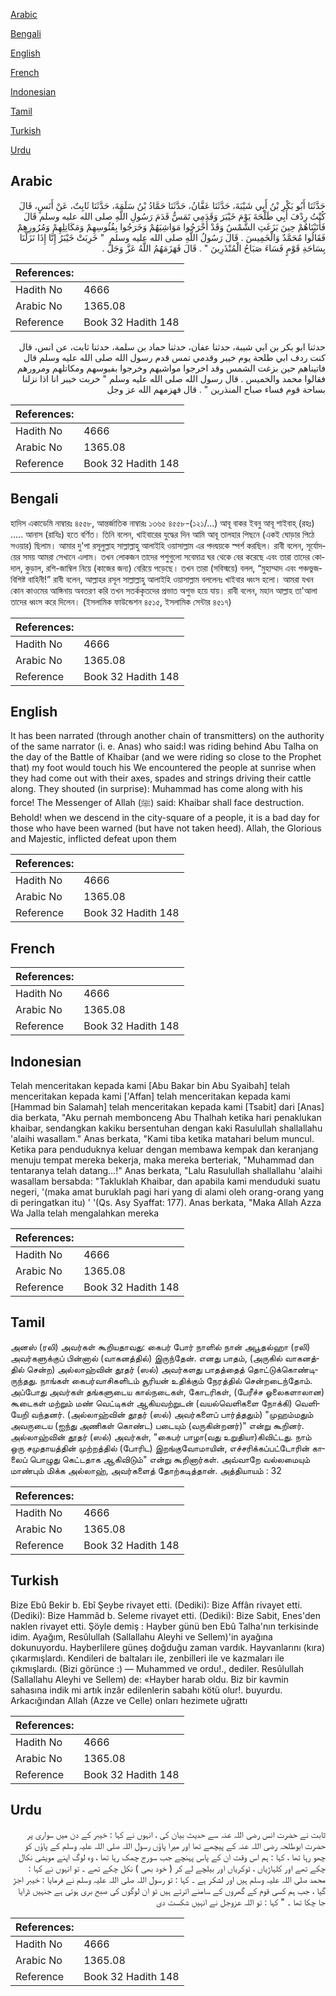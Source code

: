 [Arabic](#arabic)

[Bengali](#bengali)

[English](#english)

[French](#french)

[Indonesian](#indonesian)

[Tamil](#tamil)

[Turkish](#turkish)

[Urdu](#urdu)

## Arabic


<div dir="rtl" lang="ar" style={{fontSize:'larger',backgroundColor:'#f8f9fa',padding:20}}>
حَدَّثَنَا أَبُو بَكْرِ بْنُ أَبِي شَيْبَةَ، حَدَّثَنَا عَفَّانُ، حَدَّثَنَا حَمَّادُ بْنُ سَلَمَةَ، حَدَّثَنَا ثَابِتٌ، عَنْ أَنَسٍ، قَالَ كُنْتُ رِدْفَ أَبِي طَلْحَةَ يَوْمَ خَيْبَرَ وَقَدَمِي تَمَسُّ قَدَمَ رَسُولِ اللَّهِ صلى الله عليه وسلم قَالَ فَأَتَيْنَاهُمْ حِينَ بَزَغَتِ الشَّمْسُ وَقَدْ أَخْرَجُوا مَوَاشِيَهُمْ وَخَرَجُوا بِفُئُوسِهِمْ وَمَكَاتِلِهِمْ وَمُرُورِهِمْ فَقَالُوا مُحَمَّدٌ وَالْخَمِيسَ ‏.‏ قَالَ رَسُولُ اللَّهِ صلى الله عليه وسلم ‏ "‏ خَرِبَتْ خَيْبَرُ إِنَّا إِذَا نَزَلْنَا بِسَاحَةِ قَوْمٍ فَسَاءَ صَبَاحُ الْمُنْذَرِينَ ‏"‏ ‏.‏ قَالَ فَهَزَمَهُمُ اللَّهُ عَزَّ وَجَلَّ ‏.‏
</div>
<div style={{backgroundColor:'#f8f9fa',padding:20, marginBottom: 10}}><table> <thead> <tr> <th>References:</th> <th></th> </tr> </thead> <tbody><tr><td>Hadith No</td><td>4666</td></tr><tr><td>Arabic No</td><td>1365.08</td></tr><tr><td>Reference</td><td>Book 32 Hadith 148</td></tr></tbody></table></div>


<div dir="rtl" lang="ar" style={{fontSize:'larger',backgroundColor:'#f8f9fa',padding:20}}>
حدثنا ابو بكر بن ابي شيبة، حدثنا عفان، حدثنا حماد بن سلمة، حدثنا ثابت، عن انس، قال كنت ردف ابي طلحة يوم خيبر وقدمي تمس قدم رسول الله صلى الله عليه وسلم قال فاتيناهم حين بزغت الشمس وقد اخرجوا مواشيهم وخرجوا بفيوسهم ومكاتلهم ومرورهم فقالوا محمد والخميس . قال رسول الله صلى الله عليه وسلم " خربت خيبر انا اذا نزلنا بساحة قوم فساء صباح المنذرين " . قال فهزمهم الله عز وجل
</div>
<div style={{backgroundColor:'#f8f9fa',padding:20, marginBottom: 10}}><table> <thead> <tr> <th>References:</th> <th></th> </tr> </thead> <tbody><tr><td>Hadith No</td><td>4666</td></tr><tr><td>Arabic No</td><td>1365.08</td></tr><tr><td>Reference</td><td>Book 32 Hadith 148</td></tr></tbody></table></div>

## Bengali


<div dir="ltr" lang="bn" style={{fontSize:'larger',backgroundColor:'#f8f9fa',padding:20}}>
হাদিস একাডেমি নাম্বারঃ ৪৫৫৮, আন্তর্জাতিক নাম্বারঃ ১৩৬৫ ৪৫৫৮-(১২১/...) আবূ বাকর ইবনু আবূ শাইবাহ্ (রহঃ) ..... আনাস (রাযিঃ) হতে বর্ণিত। তিনি বলেন, খাইবারের যুদ্ধের দিন আমি আবূ তালহার পিছনে (একই ঘোড়ার পিঠে সওয়ার) ছিলাম। আমার দু'পা রসূলুল্লাহ সাল্লাল্লাহু আলাইহি ওয়াসাল্লাম এর পদদ্বয়কে স্পর্শ করছিল। রাবী বলেন, সূর্যোদয়ের সময় আমরা সেখানে এলাম। তখন লোকজন তাদের পশুগুলো সবেমাত্র ঘর থেকে বের করেছে এবং তারা তাদের কোদাল, কুড়াল, রশি-জাম্বিল নিয়ে (কাজের জন্য) বেরিয়ে পড়েছে। তখন তারা (সবিস্ময়ে) বলল, “মুহাম্মাদ এবং পঞ্চভুজবিশিষ্ট বাহিনী!” রাবী বলেন, আল্লাহর রসূল সাল্লাল্লাহু আলাইহি ওয়াসাল্লাম বললেনঃ খাইবার ধ্বংস হলো। আমরা যখন কোন কাওমের আঙ্গিনায় অবতরণ করি তখন সতর্ককৃতদের প্রভাত অশুভ হয়ে যায়। রাবী বলেন, মহান আল্লাহ তা'আলা তাদের ধ্বংস করে দিলেন। (ইসলামিক ফাউন্ডেশন ৪৫১৫, ইসলামিক সেন্টার ৪৫১৭)
</div>
<div style={{backgroundColor:'#f8f9fa',padding:20, marginBottom: 10}}><table> <thead> <tr> <th>References:</th> <th></th> </tr> </thead> <tbody><tr><td>Hadith No</td><td>4666</td></tr><tr><td>Arabic No</td><td>1365.08</td></tr><tr><td>Reference</td><td>Book 32 Hadith 148</td></tr></tbody></table></div>

## English


<div dir="ltr" lang="en" style={{fontSize:'larger',backgroundColor:'#f8f9fa',padding:20}}>
It has been narrated (through another chain of transmitters) on the authority of the same narrator (i. e. Anas) who said:I was riding behind Abu Talha on the day of the Battle of Khaibar (and we were riding so close to the Prophet that) my foot would touch his We encountered the people at sunrise when they had come out with their axes, spades and strings driving their cattle along. They shouted (in surprise): Muhammad has come along with his force! The Messenger of Allah (ﷺ) said: Khaibar shall face destruction. Behold! when we descend in the city-square of a people, it is a bad day for those who have been warned (but have not taken heed). Allah, the Glorious and Majestic, inflicted defeat upon them
</div>
<div style={{backgroundColor:'#f8f9fa',padding:20, marginBottom: 10}}><table> <thead> <tr> <th>References:</th> <th></th> </tr> </thead> <tbody><tr><td>Hadith No</td><td>4666</td></tr><tr><td>Arabic No</td><td>1365.08</td></tr><tr><td>Reference</td><td>Book 32 Hadith 148</td></tr></tbody></table></div>

## French


<div dir="ltr" lang="fr" style={{fontSize:'larger',backgroundColor:'#f8f9fa',padding:20}}>

</div>
<div style={{backgroundColor:'#f8f9fa',padding:20, marginBottom: 10}}><table> <thead> <tr> <th>References:</th> <th></th> </tr> </thead> <tbody><tr><td>Hadith No</td><td>4666</td></tr><tr><td>Arabic No</td><td>1365.08</td></tr><tr><td>Reference</td><td>Book 32 Hadith 148</td></tr></tbody></table></div>

## Indonesian


<div dir="ltr" lang="id" style={{fontSize:'larger',backgroundColor:'#f8f9fa',padding:20}}>
Telah menceritakan kepada kami [Abu Bakar bin Abu Syaibah] telah menceritakan kepada kami ['Affan] telah menceritakan kepada kami [Hammad bin Salamah] telah menceritakan kepada kami [Tsabit] dari [Anas] dia berkata, "Aku pernah membonceng Abu Thalhah ketika hari penaklukan khaibar, sendangkan kakiku bersentuhan dengan kaki Rasulullah shallallahu 'alaihi wasallam." Anas berkata, "Kami tiba ketika matahari belum muncul. Ketika para penduduknya keluar dengan membawa kempak dan keranjang menuju tempat mereka bekerja, maka mereka berteriak, "Muhammad dan tentaranya telah datang…!" Anas berkata, "Lalu Rasulullah shallallahu 'alaihi wasallam bersabda: "Takluklah Khaibar, dan apabila kami menduduki suatu negeri, '(maka amat buruklah pagi hari yang di alami oleh orang-orang yang di peringatkan itu) ' '(Qs. Asy Syaffat: 177). Anas berkata, "Maka Allah Azza Wa Jalla telah mengalahkan mereka
</div>
<div style={{backgroundColor:'#f8f9fa',padding:20, marginBottom: 10}}><table> <thead> <tr> <th>References:</th> <th></th> </tr> </thead> <tbody><tr><td>Hadith No</td><td>4666</td></tr><tr><td>Arabic No</td><td>1365.08</td></tr><tr><td>Reference</td><td>Book 32 Hadith 148</td></tr></tbody></table></div>

## Tamil


<div dir="ltr" lang="ta" style={{fontSize:'larger',backgroundColor:'#f8f9fa',padding:20}}>
அனஸ் (ரலி) அவர்கள் கூறியதாவது: கைபர் போர் நாளில் நான் அபூதல்ஹா (ரலி) அவர்களுக்குப் பின்னால் (வாகனத்தில்) இருந்தேன். எனது பாதம், (அருகில் வாகனத்தில் சென்ற) அல்லாஹ்வின் தூதர் (ஸல்) அவர்களது பாதத்தைத் தொட்டுக்கொண்டிருந்தது. நாங்கள் கைபர்வாசிகளிடம் சூரியன் உதிக்கும் நேரத்தில் சென்றடைந்தோம். அப்போது அவர்கள் தங்களுடைய கால்நடைகள், கோடரிகள், (பேரீச்ச ஓலைகளாலான) கூடைகள் மற்றும் மண் வெட்டிகள் ஆகியவற்றுடன் (வயல்வெளிகளை நோக்கி) வெளியேறி வந்தனர். (அல்லாஹ்வின் தூதர் (ஸல்) அவர்களைப் பார்த்ததும்) "முஹம்மதும் அவருடைய (ஐந்து அணிகள் கொண்ட) படையும் (வருகின்றனர்)" என்று கூறினர். அல்லாஹ்வின் தூதர் (ஸல்) அவர்கள், "கைபர் பாழா(வது உறுதியா)கிவிட்டது. நாம் ஒரு சமுதாயத்தின் முற்றத்தில் (போரிட) இறங்குவோமாயின், எச்சரிக்கப்பட்டோரின் காலைப் பொழுது கெட்டதாக ஆகிவிடும்" என்று கூறினார்கள். அவ்வாறே வல்லமையும் மாண்பும் மிக்க அல்லாஹ், அவர்களைத் தோற்கடித்தான். அத்தியாயம் : 32
</div>
<div style={{backgroundColor:'#f8f9fa',padding:20, marginBottom: 10}}><table> <thead> <tr> <th>References:</th> <th></th> </tr> </thead> <tbody><tr><td>Hadith No</td><td>4666</td></tr><tr><td>Arabic No</td><td>1365.08</td></tr><tr><td>Reference</td><td>Book 32 Hadith 148</td></tr></tbody></table></div>

## Turkish


<div dir="ltr" lang="tr" style={{fontSize:'larger',backgroundColor:'#f8f9fa',padding:20}}>
Bize Ebû Bekir b. Ebî Şeybe rivayet etti. (Dediki): Bize Affân rivayet etti. (Dediki): Bize Hammâd b. Seleme rivayet etti. (Dediki): Bize Sabit, Enes'den naklen rivayet etti. Şöyle demiş : Hayber günü ben Ebû Talha'nın terkisinde idim. Ayağım, Resûlullah (Sallallahu Aleyhi ve Sellem)'in ayağına dokunuyordu. Hayberlilere güneş doğduğu zaman vardık. Hayvanlarını (kıra) çıkarmışlardı. Kendileri de baltaları ile, zenbilleri ile ve kazmaları ile çıkmışlardı. (Bizi görünce :) — Muhammed ve ordu!., dediler. Resûlullah (Sallallahu Aleyhi ve Sellem) de: «Hayber harab oldu. Biz bir kavmin sahasına indik mi artık inzâr edilenlerin sabahı kötü olur!. buyurdu. Arkacığından Allah (Azze ve Celle) onları hezimete uğrattı
</div>
<div style={{backgroundColor:'#f8f9fa',padding:20, marginBottom: 10}}><table> <thead> <tr> <th>References:</th> <th></th> </tr> </thead> <tbody><tr><td>Hadith No</td><td>4666</td></tr><tr><td>Arabic No</td><td>1365.08</td></tr><tr><td>Reference</td><td>Book 32 Hadith 148</td></tr></tbody></table></div>

## Urdu


<div dir="rtl" lang="ur" style={{fontSize:'larger',backgroundColor:'#f8f9fa',padding:20}}>
ثابت نے حضرت انس رضی اللہ عنہ سے حدیث بیان کی ، انہوں نے کہا : خیبر کے دن میں سواری پر حضرت ابوطلحہ رضی اللہ عنہ کے پیچھے تھا اور میرا پاؤں رسول اللہ صلی اللہ علیہ وسلم کے پاؤں کو چھو رہا تھا ، کہا : ہم اس وقت ان کے پاس پہنچے جب سورج چمک رہا تھا ، وہ لوگ اپنے مویشی نکال چکے تھے اور کلہاڑیاں ، ٹوکریاں اور بیلچے لے کر ( خود بھی ) نکل چکے تھے ۔ تو انہوں نے کہا : محمد صلی اللہ علیہ وسلم ہیں اور لشکر ہے ۔ کہا : تو رسول اللہ صلی اللہ علیہ وسلم نے فرمایا : خیبر اجڑ گیا ، جب ہم کسی قوم کے گھروں کے سامنے اترتے ہیں تو ان لوگوں کی صبح بری ہوتی ہے جنہیں ڈرایا جا چکا تھا ۔ " کہا : تو اللہ عزوجل نے انہیں شکست دی
</div>
<div style={{backgroundColor:'#f8f9fa',padding:20, marginBottom: 10}}><table> <thead> <tr> <th>References:</th> <th></th> </tr> </thead> <tbody><tr><td>Hadith No</td><td>4666</td></tr><tr><td>Arabic No</td><td>1365.08</td></tr><tr><td>Reference</td><td>Book 32 Hadith 148</td></tr></tbody></table></div>
